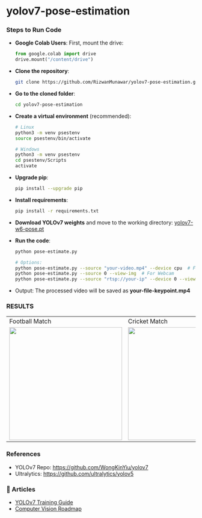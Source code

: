 # yolov7-pose-estimation

### Steps to Run Code

- **Google Colab Users**: First, mount the drive:
  ```python
  from google.colab import drive
  drive.mount("/content/drive")
  ```
- **Clone the repository**:
  ```bash
  git clone https://github.com/RizwanMunawar/yolov7-pose-estimation.git
  ```
- **Go to the cloned folder**:
  ```bash
  cd yolov7-pose-estimation
  ```
- **Create a virtual environment** (recommended):
  ```bash
  # Linux
  python3 -m venv psestenv
  source psestenv/bin/activate

  # Windows
  python3 -m venv psestenv
  cd psestenv/Scripts
  activate
  ```
- **Upgrade pip**:
  ```bash
  pip install --upgrade pip
  ```
- **Install requirements**:
  ```bash
  pip install -r requirements.txt
  ```
- **Download YOLOv7 weights** and move to the working directory:
  [yolov7-w6-pose.pt](https://github.com/WongKinYiu/yolov7/releases/download/v0.1/yolov7-w6-pose.pt)

- **Run the code**:
  ```bash
  python pose-estimate.py

  # Options:
  python pose-estimate.py --source "your-video.mp4" --device cpu  # For CPU
  python pose-estimate.py --source 0 --view-img  # For Webcam
  python pose-estimate.py --source "rtsp://your-ip" --device 0 --view-img  # For LiveStream
  ```

- Output: The processed video will be saved as **your-file-keypoint.mp4**

### RESULTS

<table>
  <tr>
    <td>Football Match</td>
    <td>Cricket Match</td>
    <td> FPS & Time Comparison</td>
    <td>Live Stream</td>
  </tr>
  <tr>
    <td><img src="https://user-images.githubusercontent.com/62513924/185089411-3f9ae391-ec23-4ca2-aba0-abf3c9991050.png" width=300></td>
    <td><img src="https://user-images.githubusercontent.com/62513924/185228806-4ba62e7a-12ef-4965-a44a-6b5ba9a3bf28.png" width=300></td>
    <td><img src="https://user-images.githubusercontent.com/62513924/185324844-20ce3d48-f5f5-4a17-8b62-9b51ab02a716.png" width=300></td>
    <td><img src="https://user-images.githubusercontent.com/62513924/185587159-6643529c-7840-48d6-ae1d-2d7c27d417ab.png" width=300></td>
  </tr>
</table>

### References
- YOLOv7 Repo: https://github.com/WongKinYiu/yolov7
- Ultralytics: https://github.com/ultralytics/yolov5

### 📖 Articles
- [YOLOv7 Training Guide](https://medium.com/augmented-startups/yolov7-training-on-custom-data-b86d23e6623)
- [Computer Vision Roadmap](https://medium.com/augmented-startups/roadmap-for-computer-vision-engineer-45167b94518c)
